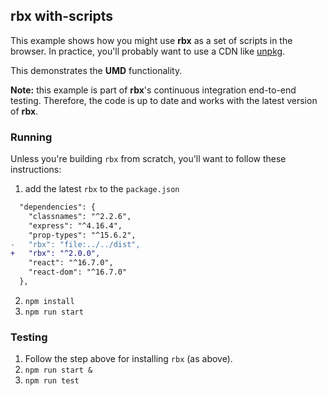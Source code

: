 ## rbx with-scripts

This example shows how you might use **rbx** as a set of scripts in the browser.
In practice, you'll probably want to use a CDN like [unpkg](https://unpkg.com/).

This demonstrates the **UMD** functionality.

**Note:** this example is part of **rbx**'s continuous integration end-to-end testing.
Therefore, the code is up to date and works with the latest version of **rbx**.

### Running

Unless you're building `rbx` from scratch, you'll want to follow these instructions:

1. add the latest `rbx` to the `package.json`

```diff
  "dependencies": {
    "classnames": "^2.2.6",
    "express": "^4.16.4",
    "prop-types": "^15.6.2",
-   "rbx": "file:../../dist",
+   "rbx": "^2.0.0",
    "react": "^16.7.0",
    "react-dom": "^16.7.0"
  },
```

2. `npm install`
3. `npm run start`

### Testing

1. Follow the step above for installing `rbx` (as above).
2. `npm run start &`
3. `npm run test`
